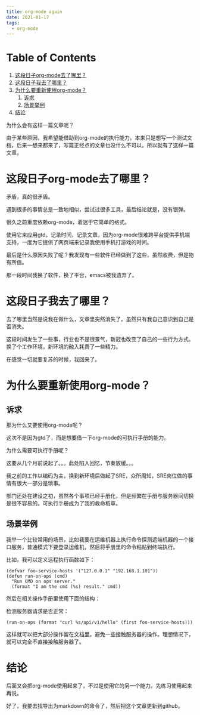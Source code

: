 ```yaml
---
title: org-mode again
date: 2021-01-17
tags:
  - org-mode
---
```


# Table of Contents

1.  [这段日子org-mode去了哪里？](#orgbce1b22)
2.  [这段日子我去了哪里？](#org0c55a52)
3.  [为什么要重新使用org-mode？](#org1a1b4c8)
    1.  [诉求](#org3f950bc)
    2.  [场景举例](#org369386b)
4.  [结论](#org78e3835)

为什么会有这样一篇文章呢？

由于某些原因，我希望能借助到org-mode的执行能力。本来只是想写一个测试文档，后来一想来都来了，写篇正经点的文章也没什么不可以。所以就有了这样一篇文章。


<a id="orgbce1b22"></a>

# 这段日子org-mode去了哪里？

矛盾，真的很矛盾。

遇到很多的事情总是一致地相似，尝试过很多工具，最后结论就是，没有银弹。

很久之前重度依赖org-mode，着迷于它简单的格式。

使用它来应用gtd，记录时间，记录文章。因为org-mode很难跨平台提供手机端支持，一度为它提供了网页端来记录我使用手机打游戏的时间。

最后是什么原因失败了呢？我发现有一些软件已经做到了这些，虽然收费，但是物有所值。

那一段时间我换了软件，换了平台，emacs被我遗弃了。


<a id="org0c55a52"></a>

# 这段日子我去了哪里？

去了哪里当然是说我在做什么，文章里突然消失了。虽然只有我自己意识到自己是否消失。

这段时间发生了一些事，行业也不是很景气，新冠也改变了自己的一些行为方式。换了个工作环境，新环境的融入耗费了一些精力。

在感觉一切就要复苏的时候，我回来了。


<a id="org1a1b4c8"></a>

# 为什么要重新使用org-mode？


<a id="org3f950bc"></a>

## 诉求

那为什么又要使用org-mode呢？

这次不是因为gtd了，而是想要借一下org-mode的可执行手册的能力。

为什么需要可执行手册呢？

这要从几个月前说起了。。。此处陷入回忆，节奏放缓。。。

我之前的工作以编码为主，换到新环境后做起了SRE，众所周知，SRE岗位做的事情有很大一部分是琐事。

部门还处在建设之初，虽然各个事项已经手册化，但是频繁在手册与服务器间切换是很不容易的。可执行手册成为了我的救命稻草。


<a id="org369386b"></a>

## 场景举例

我举一个比较常用的场景，比如我要在运维机器上执行命令探测远端机器的一个接口服务，普通模式下要登录运维机，然后将手册里的命令粘贴到终端执行。

比如，我可以定义远程执行函数如下：

    (defvar foo-service-hosts '("127.0.0.1" "192.168.1.101"))
    (defun run-on-ops (cmd)
      "Run CMD on ops server."
      (format "I am the cmd (%s) result." cmd))

然后在相关操作手册里使用下面的结构：

检测服务器请求是否正常：

    (run-on-ops (format "curl %s/api/v1/hello" (first foo-service-hosts)))

这样就可以把大部分操作留在文档里，避免一些接触服务器的操作。理想情况下，就可以完全不直接接触服务器了。


<a id="org78e3835"></a>

# 结论

后面又会把org-mode使用起来了，不过是使用它的另一个能力。先练习使用起来再说。

好了，我要去找导出为markdown的命令了，然后把这个文章更新到github。

